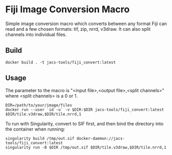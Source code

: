 # Fiji Image Conversion Macro

Simple image conversion macro which converts between any format Fiji can read and a few chosen formats: tif, zip, nrrd, v3draw. It can also split channels into individual files.

## Build
```
docker build . -t jacs-tools/fiji_convert:latest
```

## Usage

The parameter to the macro is "\<input file>,\<output file>,\<split channels>" where \<split channels> is a 0 or 1.
```
DIR=/path/to/your/image/files
docker run --user `id -u` -v $DIR:$DIR jacs-tools/fiji_convert:latest $DIR/tile.v3draw,$DIR/tile.nrrd,1
```

To run with Singularity, convert to SIF first, and then bind the directory into the container when running:
```
singularity build /tmp/out.sif docker-daemon://jacs-tools/fiji_convert:latest
singularity run -B $DIR /tmp/out.sif $DIR/tile.v3draw,$DIR/tile.nrrd,1
```

